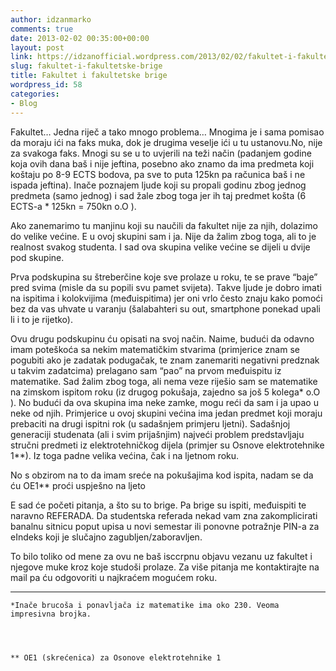 ```yaml
---
author: idzanmarko
comments: true
date: 2013-02-02 00:35:00+00:00
layout: post
link: https://idzanofficial.wordpress.com/2013/02/02/fakultet-i-fakultetske-brige/
slug: fakultet-i-fakultetske-brige
title: Fakultet i fakultetske brige
wordpress_id: 58
categories:
- Blog
---
```


Fakultet… Jedna riječ a tako mnogo problema… Mnogima je i sama pomisao da moraju ići na faks muka, dok je drugima veselje ići u tu ustanovu.No, nije za svakoga faks. Mnogi su se u to uvjerili na teži način (padanjem godine koja ovih dana baš i nije jeftina, posebno ako znamo da ima predmeta koji koštaju po 8-9 ECTS bodova, pa sve to puta 125kn pa računica baš i ne ispada jeftina). Inače poznajem ljude koji su propali godinu zbog jednog predmeta (samo jednog) i sad žale zbog toga jer ih taj predmet košta (6 ECTS-a * 125kn = 750kn o.O ).  
  
Ako zanemarimo tu manjinu koji su naučili da fakultet nije za njih, dolazimo do velike većine. E u ovoj skupini sam i ja. Nije da žalim zbog toga, ali to je realnost svakog studenta. I sad ova skupina velike većine se dijeli u dvije pod skupine.  
  
Prva podskupina su štreberčine koje sve prolaze u roku, te se prave “baje” pred svima (misle da su popili svu pamet svijeta). Takve ljude je dobro imati na ispitima i kolokvijima (međuispitima) jer oni vrlo često znaju kako pomoći bez da vas uhvate u varanju (šalabahteri su out, smartphone ponekad upali li i to je rijetko).  
  
Ovu drugu podskupinu ću opisati na svoj način. Naime, budući da odavno imam poteškoća sa nekim matematičkim stvarima (primjerice znam se pogubiti ako je zadatak podugačak, te znam zanemariti negativni predznak u takvim zadatcima) prelagano sam “pao” na prvom međuispitu iz matematike. Sad žalim zbog toga, ali nema veze riješio sam se matematike na zimskom ispitom roku (iz drugog pokušaja, zajedno sa još 5 kolega* o.O ). No budući da ova skupina ima neke zamke, mogu reći da sam i ja upao u neke od njih. Primjerice u ovoj skupini većina ima jedan predmet koji moraju prebaciti na drugi ispitni rok (u sadašnjem primjeru ljetni). Sadašnjoj generaciji studenata (ali i svim prijašnjim) najveći problem predstavljaju stručni predmeti iz elektrotehničkog dijela (primjer su Osnove elektrotehnike 1**). Iz toga padne velika većina, čak i na ljetnom roku.  
  
No s obzirom na to da imam sreće na pokušajima kod ispita, nadam se da ću OE1** proći uspješno na ljeto  
  
E sad će početi pitanja, a što su to brige. Pa brige su ispiti, međuispiti te naravno REFERADA. Da studentska referada nekad vam zna zakomplicirati banalnu sitnicu poput upisa u novi semestar ili ponovne potražnje PIN-a za eIndeks koji je slučajno zagubljen/zaboravljen.  
  
To bilo toliko od mene za ovu ne baš isccrpnu objavu vezanu uz fakultet i njegove muke kroz koje studoši prolaze. Za više pitanja me kontaktirajte na mail pa ću odgovoriti u najkraćem mogućem roku.  


  
  


* * *

  
  


  


  

    
    *Inače brucoša i ponavljača iz matematike ima oko 230. Veoma impresivna brojka.

  

    
    ** OE1 (skrećenica) za Osonove elektrotehnike 1

  

